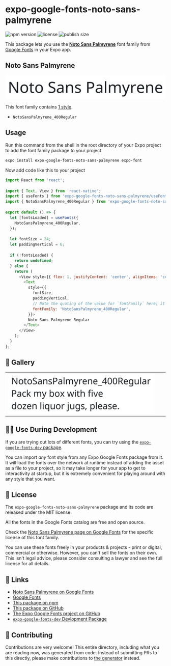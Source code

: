 # expo-google-fonts-noto-sans-palmyrene

![npm version](https://flat.badgen.net/npm/v/expo-google-fonts-noto-sans-palmyrene)
![license](https://flat.badgen.net/github/license/expo/google-fonts)
![publish size](https://flat.badgen.net/packagephobia/install/expo-google-fonts-noto-sans-palmyrene)

This package lets you use the [**Noto Sans Palmyrene**](https://fonts.google.com/specimen/Noto+Sans+Palmyrene) font family from [Google Fonts](https://fonts.google.com/) in your Expo app.

## Noto Sans Palmyrene

![Noto Sans Palmyrene](./font-family.png)

This font family contains [1 style](#-gallery).

- `NotoSansPalmyrene_400Regular`

## Usage

Run this command from the shell in the root directory of your Expo project to add the font family package to your project
```sh
expo install expo-google-fonts-noto-sans-palmyrene expo-font
```

Now add code like this to your project
```js
import React from 'react';

import { Text, View } from 'react-native';
import { useFonts } from 'expo-google-fonts-noto-sans-palmyrene/useFonts';
import { NotoSansPalmyrene_400Regular } from 'expo-google-fonts-noto-sans-palmyrene/400Regular';

export default () => {
  let [fontsLoaded] = useFonts({
    NotoSansPalmyrene_400Regular,
  });

  let fontSize = 24;
  let paddingVertical = 6;

  if (!fontsLoaded) {
    return undefined;
  } else {
    return (
      <View style={{ flex: 1, justifyContent: 'center', alignItems: 'center' }}>
        <Text
          style={{
            fontSize,
            paddingVertical,
            // Note the quoting of the value for `fontFamily` here; it expects a string!
            fontFamily: 'NotoSansPalmyrene_400Regular',
          }}>
          Noto Sans Palmyrene Regular
        </Text>
      </View>
    );
  }
};

```

## 🔡 Gallery


||||
|-|-|-|
|![NotoSansPalmyrene_400Regular](.//400Regular/NotoSansPalmyrene_400Regular.ttf.png)||||


## 👩‍💻 Use During Development

If you are trying out lots of different fonts, you can try using the [`expo-google-fonts-dev` package](https://github.com/freeboub/google-fonts/tree/master/font-packages/dev#readme).

You can import *any* font style from any Expo Google Fonts package from it. It will load the fonts
over the network at runtime instead of adding the asset as a file to your project, so it may take longer
for your app to get to interactivity at startup, but it is extremely convenient
for playing around with any style that you want.

## 📖 License

The `expo-google-fonts-noto-sans-palmyrene` package and its code are released under the MIT license.

All the fonts in the Google Fonts catalog are free and open source.

Check the [Noto Sans Palmyrene page on Google Fonts](https://fonts.google.com/specimen/Noto+Sans+Palmyrene) for the specific license of this font family.

You can use these fonts freely in your products & projects - print or digital, commercial or otherwise. However, you can't sell the fonts on their own. This isn't legal advice, please consider consulting a lawyer and see the full license for all details.

## 🔗 Links

- [Noto Sans Palmyrene on Google Fonts](https://fonts.google.com/specimen/Noto+Sans+Palmyrene)
- [Google Fonts](https://fonts.google.com/)
- [This package on npm](https://www.npmjs.com/package/expo-google-fonts-noto-sans-palmyrene)
- [This package on GitHub](https://github.com/freeboub/google-fonts/tree/master/font-packages/noto-sans-palmyrene)
- [The Expo Google Fonts project on GitHub](https://github.com/freeboub/google-fonts)
- [`expo-google-fonts-dev` Devlopment Package](https://github.com/freeboub/google-fonts/tree/master/font-packages/dev)

## 🤝 Contributing

Contributions are very welcome! This entire directory, including what you are reading now, was generated from code. Instead of submitting PRs to this directly, please make contributions to [the generator](https://github.com/freeboub/google-fonts/tree/master/packages/generator) instead.
